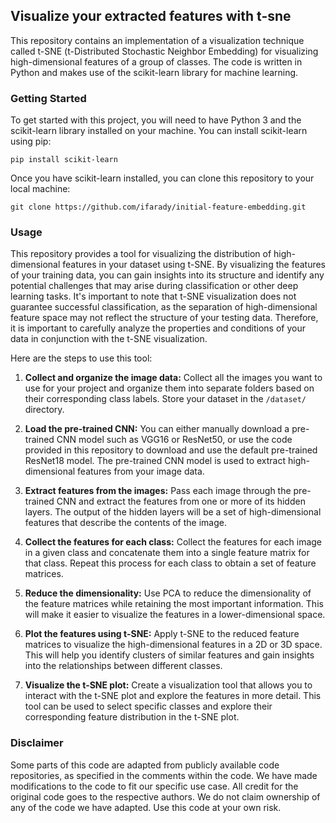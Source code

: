 
## Visualize your extracted features with t-sne
This repository contains an implementation of a visualization technique called t-SNE (t-Distributed Stochastic Neighbor Embedding) for visualizing high-dimensional features of a group of classes. 
The code is written in Python and makes use of the scikit-learn library for machine learning.
### Getting Started
To get started with this project, you will need to have Python 3 and the scikit-learn library installed on your machine. You can install scikit-learn using pip:
```
pip install scikit-learn
```
Once you have scikit-learn installed, you can clone this repository to your local machine:
```
git clone https://github.com/ifarady/initial-feature-embedding.git
```

### Usage
This repository provides a tool for visualizing the distribution of high-dimensional features in your dataset using t-SNE. By visualizing the features of your training data, you can gain insights into its structure and identify any potential challenges that may arise during classification or other deep learning tasks. It's important to note that t-SNE visualization does not guarantee successful classification, as the separation of high-dimensional feature space may not reflect the structure of your testing data. Therefore, it is important to carefully analyze the properties and conditions of your data in conjunction with the t-SNE visualization.

Here are the steps to use this tool:

1.  **Collect and organize the image data:** Collect all the images you want to use for your project and organize them into separate folders based on their corresponding class labels. Store your dataset in the `/dataset/` directory.
    
2.  **Load the pre-trained CNN:** You can either manually download a pre-trained CNN model such as VGG16 or ResNet50, or use the code provided in this repository to download and use the default pre-trained ResNet18 model. The pre-trained CNN model is used to extract high-dimensional features from your image data.
    
3.  **Extract features from the images:** Pass each image through the pre-trained CNN and extract the features from one or more of its hidden layers. The output of the hidden layers will be a set of high-dimensional features that describe the contents of the image.
    
4.  **Collect the features for each class:** Collect the features for each image in a given class and concatenate them into a single feature matrix for that class. Repeat this process for each class to obtain a set of feature matrices.
    
5.  **Reduce the dimensionality:** Use PCA to reduce the dimensionality of the feature matrices while retaining the most important information. This will make it easier to visualize the features in a lower-dimensional space.
    
6.  **Plot the features using t-SNE:** Apply t-SNE to the reduced feature matrices to visualize the high-dimensional features in a 2D or 3D space. This will help you identify clusters of similar features and gain insights into the relationships between different classes.
    
7.  **Visualize the t-SNE plot:** Create a visualization tool that allows you to interact with the t-SNE plot and explore the features in more detail. This tool can be used to select specific classes and explore their corresponding feature distribution in the t-SNE plot.

### Disclaimer
Some parts of this code are adapted from publicly available code repositories, as specified in the comments within the code. We have made modifications to the code to fit our specific use case. All credit for the original code goes to the respective authors. We do not claim ownership of any of the code we have adapted. Use this code at your own risk.
